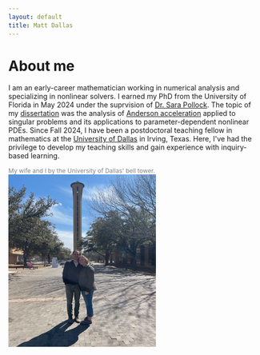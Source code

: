 ```yaml
---
layout: default
title: Matt Dallas 
---
```


# About me

I am an early-career mathematician working in numerical analysis and 
specializing in nonlinear solvers. I earned 
my PhD from the University of Florida in May 2024 under the suprvision of 
[Dr. Sara Pollock](https://people.clas.ufl.edu/spollock/). The topic of my 
[dissertation](https://ufdc.ufl.edu/en/UFE0060881/00001/pdf) was the analysis of [Anderson acceleration](https://en.wikipedia.org/wiki/Anderson_acceleration) applied to singular problems and its applications to 
parameter-dependent nonlinear PDEs. Since Fall 2024, I have been a postdoctoral teaching fellow in mathematics at the [University of Dallas](https://udallas.edu/) in Irving, Texas. Here, I've had the privilege to develop my teaching skills and gain experience with inquiry-based learning. 

<p style="font-size: 12px; color: gray; margin-bottom: 0px; margin-top; 0px">My wife and I by the University of Dallas' bell tower.</p>
<img src="photos/mandm.jpg" width="295" height="345">

<!-- width="275" height="350" -->  


